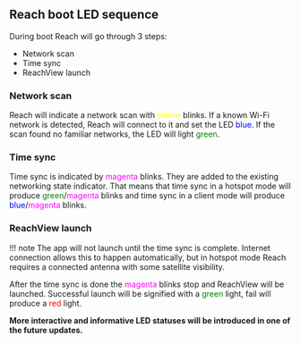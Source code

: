 ## Reach boot LED sequence

During boot Reach will go through 3 steps:

* Network scan
* Time sync
* ReachView launch

### Network scan

Reach will indicate a network scan with <font color="yellow">yellow</font> blinks. If a known Wi-Fi network is detected, Reach will connect to it and set the LED <font color="blue">blue</font>. If the scan found no familiar networks, the LED will light <font color="green">green</font>.

### Time sync

Time sync is indicated by <font color="magenta">magenta</font> blinks. They are added to the existing networking state indicator. That means that time sync in a hotspot mode will produce <font color="green">green</font>/<font color="magenta">magenta</font> blinks and time sync in a client mode will produce <font color="blue">blue</font>/<font color="magenta">magenta</font> blinks.

### ReachView launch

!!! note
    The app will not launch until the time sync is complete. Internet connection allows this to happen automatically, but in hotspot mode Reach requires a connected antenna with some satellite visibility.

After the time sync is done the <font color="magenta">magenta</font> blinks stop and ReachView will be launched. Successful launch will be signified with a <font color="green">green</font> light, fail will produce a <font color="red">red</font> light.

**More interactive and informative LED statuses will be introduced in one of the future updates.**
